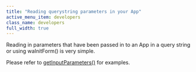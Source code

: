 ```yaml
---
title: "Reading querystring parameters in your App"
active_menu_item: developers
class_name: developers
full_width: true
---
```



Reading in parameters that have been passed in to an App in a query string or using waInitForm() is very simple.

Please refer to [getInputParameters()](../../../scripting-apis/client-api/app-functions/getinputparameter) for examples.

